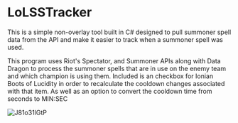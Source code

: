 # LoLSSTracker
This is a simple non-overlay tool built in C# designed to pull summoner spell data from the API and make it easier to track when a summoner spell was used.

This program uses Riot's Spectator, and Summoner APIs along with Data Dragon to process the summoner spells that are in use on the enemy team and which champion is using them. Included is an checkbox for Ionian Boots of Lucidity in order to recalculate the cooldown changes associated with that item. As well as an option to convert the cooldown time from seconds to MIN:SEC

![J81o31lGtP](https://user-images.githubusercontent.com/13126350/170892393-7b2c0a08-09c7-481e-b4bd-015295ce8d63.gif)
